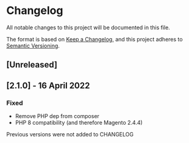 # Changelog
All notable changes to this project will be documented in this file.

The format is based on [Keep a Changelog](https://keepachangelog.com/en/1.0.0/),
and this project adheres to [Semantic Versioning](https://semver.org/spec/v2.0.0.html).

## [Unreleased]

## [2.1.0] - 16 April 2022
### Fixed
- Remove PHP dep from composer
- PHP 8 compatibility (and therefore Magento 2.4.4)

Previous versions were not added to CHANGELOG